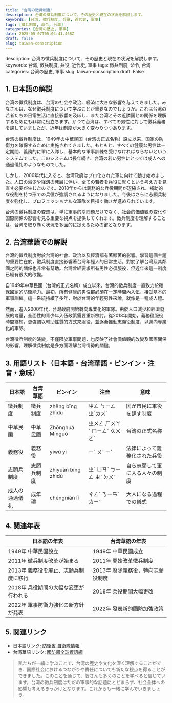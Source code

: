 ```yaml
---
title: "台湾の徴兵制度"
description: 台湾の徴兵制度について、その歴史と現在の状況を解説します。
keywords: [台湾, 徴兵制度, 兵役, 近代史, 軍事]
tags: [徴兵制度, 命令, 台湾]
categories: [台湾の歴史, 軍事]
date: 2025-05-07T05:04:41.468Z
draft: false
slug: taiwan-conscription
---
```


description: 台湾の徴兵制度について、その歴史と現在の状況を解説します。
keywords: 台湾, 徴兵制度, 兵役, 近代史, 軍事
tags: 徴兵制度, 命令, 台湾
categories: 台湾の歴史, 軍事
slug: taiwan-conscription
draft: False

## 1. 日本語の解説

台湾の徴兵制度は、台湾の社会や政治、経済に大きな影響を与えてきました。みなさんは、なぜ徴兵制度について学ぶことが重要なのでしょうか。これは台湾の若者たちの日常生活に直接影響を及ぼし、また台湾とその近隣国との関係を理解するためにも非常に役立ちます。かつて台湾は、すべての男性に対して徴兵義務を課していましたが、近年は制度が大きく変わりつつあります。

台湾の徴兵制度は、1949年の中華民国（台湾の正式名称）設立以来、国家の防衛力を確保するために実施されてきました。もともと、すべての健康な男性は一定期間、義務的に軍に入隊し、基本的な軍事訓練を受けなければならないというシステムでした。このシステムは長年続き、台湾の若い男性にとっては成人への通過儀礼のようなものでした。

しかし、2000年代に入ると、台湾政府はプロ化された軍に向けて動き始めました。人口の減少や経済の発展に伴い、全ての若者を兵役に就くという考え方を見直す必要が生じたのです。2018年からは義務的な兵役期間が短縮され、補助的な役割を持つ形での兵役が強調されるようになりました。今後はさらに志願兵制度を強化し、プロフェッショナルな軍隊を目指す動きが進められています。

台湾の徴兵制度の変遷は、単に軍事的な問題だけでなく、社会的価値観の変化や国際関係の影響を見る重要な視点を提供してくれます。徴兵制度を理解することは、台湾を取り巻く状況を多面的に捉えるための鍵となります。

## 2. 台湾華語での解説

台灣的徵兵制度對於台灣的社會、政治以及經濟都有著顯著的影響。學習這個主題的重要性在於，徵兵制度直接影響著台灣年輕人的日常生活，對於了解台灣及其鄰國之間的關係也非常有幫助。台灣曾經要求所有男性必須服役，但近年來這一制度已經有很大的改變。

自1949年中華民國（台灣的正式名稱）成立以來，台灣的徵兵制度一直致力於確保國家的防衛能力。最初，所有健康的男性都必須在一定時間內入伍，接受基本的軍事訓練。這一系統持續了多年，對於台灣的年輕男性來說，就像是一種成人禮。

然而，進入2000年代，台灣政府開始轉向專業化的軍隊。由於人口減少和經濟發展的考量，全面性的青少年入伍政策需要重新檢討。從2018年開始，義務役服役時間縮短，更強調以輔助性質的方式來服役，並逐漸推動志願役制度，以邁向專業化的軍隊。

台灣徵兵制度的演變，不僅限於軍事問題，也反映了社會價值觀的改變及國際關係的影響。理解徵兵制度是多方面理解台灣情勢的關鍵。

## 3. 用語リスト（日本語・台湾華語・ピンイン・注音・意味）

| 日本語         | 台湾華語     | ピンイン          | 注音      | 意味                               |
|----------------|--------------|------------------|---------|----------------------------------|
| 徴兵制度       | 徵兵制度     | zhēng bīng zhìdù | ㄓㄥ ㄅㄧㄥ ㄓˋㄉㄨˋ | 国が市民に軍役を課す制度                   |
| 中華民国       | 中華民國     | Zhōnghuá Mínguó  | ㄓㄨㄥ ㄏㄨㄚˊ ㄇㄧㄥˊ ㄍㄨㄛˊ | 台湾の正式名称                          |
| 義務役         | 義務役       | yìwù yì          | ㄧˋ ㄨˋ ㄧˋ | 法律によって義務化された兵役              |
| 志願兵制度     | 志願兵制度   | zhìyuàn bīng zhìdù | ㄓˋ ㄩㄢˋ ㄅㄧㄥ ㄓˋ ㄉㄨˋ | 自ら志願して軍に入る人々の制度          |
| 成人の通過儀礼 | 成年禮       | chéngnián lǐ     | ㄔㄥˊ ㄋㄧㄢˊ ㄌㄧˇ | 大人になる過程での儀式                 |

## 4. 関連年表

| 日本語の年表                           | 台湾華語の年表                           |
|---------------------------------------|----------------------------------------|
| 1949年 中華民国設立                    | 1949年 中華民國成立                      |
| 2011年 徴兵制度改革が始まる            | 2011年 開始改革徵兵制度                  |
| 2013年 義務役を廃止、志願兵制度に移行  | 2013年 廢除義務役，轉向志願役制度        |
| 2018年 兵役期間の大幅な変更が行われる | 2018年 兵役期間大幅更改                |
| 2022年 軍事防衛力強化の新方針が発表   | 2022年 發表新的國防加強政策              |

## 5. 関連リンク

- 日本語リンク: [防衛省 自衛隊情報](https://www.mod.go.jp/j/)
- 台湾華語リンク: [國防部全球資訊網](https://www.mnd.gov.tw/)

>私たちが一緒に学ぶことで、台湾の歴史や文化を深く理解することができ、国際社会におけるつながりや責任についても新たな視点を得ることができました。このことを通じて、皆さんも多くのことを学べると信じています。台湾の徴兵制度はただの軍事的な話題にとどまらず、社会全体への影響も考えるきっかけとなります。これからも一緒に学んでいきましょう。